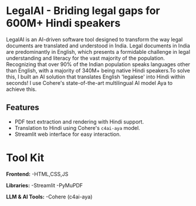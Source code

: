 # LegalAI - Briding legal gaps for 600M+ Hindi speakers

LegalAI is an AI-driven software tool designed to transform the way legal documents are translated and understood in India. Legal documents in India are predominantly in English, which presents a formidable challenge in legal understanding and literacy for the vast majority of the population. Recognizing that over 90% of the Indian population speaks languages other than English, with a majority of 340M+ being native Hindi speakers.To solve this, I built an AI solution that translates English 'legalese' into Hindi within seconds! I use Cohere's state-of-the-art multilingual AI model Aya to achieve this.

## Features

- PDF text extraction and rendering with Hindi support.
- Translation to Hindi using Cohere's `c4ai-aya` model.
- Streamlit web interface for easy interaction.


# Tool Kit
**Frontend:**
    -HTML,CSS,JS

**Libraries:**
    -Streamlit
    -PyMuPDF
    
**LLM & AI Tools:**
    -Cohere (c4ai-aya)
